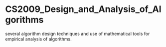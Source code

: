 # CS2009_Design_and_Analysis_of_Algorithms
several algorithm design techniques and use of mathematical tools for empirical analysis of algorithms.
